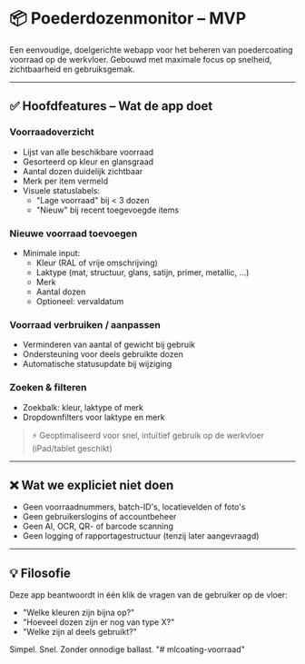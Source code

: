 # 📦 Poederdozenmonitor – MVP

Een eenvoudige, doelgerichte webapp voor het beheren van poedercoating voorraad op de werkvloer. Gebouwd met maximale focus op snelheid, zichtbaarheid en gebruiksgemak.

---

## ✅ Hoofdfeatures – Wat de app doet

### Voorraadoverzicht
- Lijst van alle beschikbare voorraad
- Gesorteerd op kleur en glansgraad
- Aantal dozen duidelijk zichtbaar
- Merk per item vermeld
- Visuele statuslabels:
  - "Lage voorraad" bij < 3 dozen
  - "Nieuw" bij recent toegevoegde items

### Nieuwe voorraad toevoegen
- Minimale input:
  - Kleur (RAL of vrije omschrijving)
  - Laktype (mat, structuur, glans, satijn, primer, metallic, ...)
  - Merk
  - Aantal dozen
  - Optioneel: vervaldatum

### Voorraad verbruiken / aanpassen
- Verminderen van aantal of gewicht bij gebruik
- Ondersteuning voor deels gebruikte dozen
- Automatische statusupdate bij wijziging

### Zoeken & filteren
- Zoekbalk: kleur, laktype of merk
- Dropdownfilters voor laktype en merk

> ⚡ Geoptimaliseerd voor snel, intuïtief gebruik op de werkvloer (iPad/tablet geschikt)

---

## ❌ Wat we expliciet niet doen

- Geen voorraadnummers, batch-ID's, locatievelden of foto's
- Geen gebruikerslogins of accountbeheer
- Geen AI, OCR, QR- of barcode scanning
- Geen logging of rapportagestructuur (tenzij later aangevraagd)

---

## 💡 Filosofie
Deze app beantwoordt in één klik de vragen van de gebruiker op de vloer:
- "Welke kleuren zijn bijna op?"
- "Hoeveel dozen zijn er nog van type X?"
- "Welke zijn al deels gebruikt?"

Simpel. Snel. Zonder onnodige ballast.
"# mlcoating-voorraad" 
